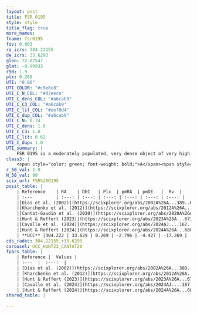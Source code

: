 ```yaml
---
layout: post
title: FSR 0195
style: style
title_flag: true
more_names: 
fname: fsr0195
fov: 0.063
ra_icrs: 304.22155
de_icrs: 33.6293
glon: 72.07547
glat: -0.99933
r50: 1.9
plx: 0.269
UTI: "0.80"
UTI_COLOR: "#c9e8c8"
UTI_C_N_COL: "#d7eeca"
UTI_C_dens_COL: "#a6cab9"
UTI_C_C3_COL: "#a6cab9"
UTI_C_lit_COL: "#eef8d4"
UTI_C_dup_COL: "#a6cab9"
UTI_C_N: 0.74
UTI_C_dens: 1.0
UTI_C_C3: 1.0
UTI_C_lit: 0.62
UTI_C_dup: 1.0
UTI_summary: |
    FSR 0195 is a moderately populated, very dense object of very high C3 quality. It is moderately studied in the literature.
class3: |
    <span style="color: green; font-weight: bold;">A</span><span style="color: green; font-weight: bold;">A</span>
r_50_val: 1.9
N_50_val: 99
scix_url: FSR%200195
posit_table: |
    | Reference    | RA    | DEC   | Plx  | pmRA  | pmDE   |  Rv  |
    | :---         | :---: | :---: | :---: | :---: | :---: | :---: |
    |[Dias et al. (2002)](https://scixplorer.org/abs/2002A%26A...389..871D) | 304.212 | 33.627 | -- | 4.5 | -2.72 | -- |
    |[Kharchenko et al. (2012)](https://scixplorer.org/abs/2012A%26A...543A.156K) | 304.212 | 33.617 | -- | -0.85 | -1.79 | -- |
    |[Cantat-Gaudin et al. (2020)](https://scixplorer.org/abs/2020A%26A...640A...1C) | 304.229 | 33.637 | 0.267 | -2.828 | -4.397 | -- |
    |[Hunt & Reffert (2023)](https://scixplorer.org/abs/2023A%26A...673A.114H) | 304.22 | 33.62 | 0.247 | -2.789 | -4.415 | -16.259 |
    |[Cavallo et al. (2024)](https://scixplorer.org/abs/2024AJ....167...12C) | 304.21 | 33.622 | 0.258 | -- | -- | -- |
    |[Hunt & Reffert (2024)](https://scixplorer.org/abs/2024A%26A...686A..42H) | 304.22 | 33.62 | 0.247 | -2.789 | -4.415 | -16.259 |
    | **UCC** |304.222 | 33.629 | 0.269 | -2.796 | -4.427 | -17.269 | 
cds_radec: 304.22155,+33.6293
carousel: UCC_HUNT23_CANTAT20
fpars_table: |
    | Reference |  Values |
    | :---  |  :---:  |
    | [Dias et al. (2002)](https://scixplorer.org/abs/2002A%26A...389..871D) | `E(B-V)=1.437, Dist=2331.0, Age=9.345` |
    | [Kharchenko et al. (2012)](https://scixplorer.org/abs/2012A%26A...543A.156K) | `e_bv=1.437, distance=2331, log_age=9.345` |
    | [Hunt & Reffert (2023)](https://scixplorer.org/abs/2023A%26A...673A.114H) | `AV50=6.07, diffAV50=2.549, MOD50=12.531, logAge50=8.282` |
    | [Cavallo et al. (2024)](https://scixplorer.org/abs/2024AJ....167...12C) | `AV50=5.44, dMod50=12.95, logAge50=8.1, [Fe/H]50=0.33` |
    | [Hunt & Reffert (2024)](https://scixplorer.org/abs/2024A%26A...686A..42H) | `MassJ=1498.73` |
shared_table: |
    
---
```


